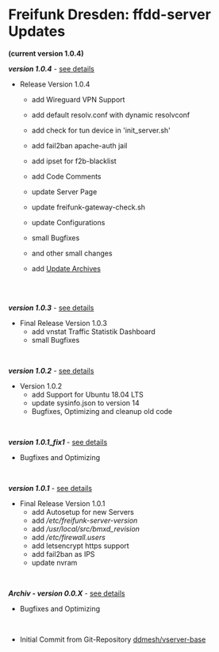 # Freifunk Dresden: ffdd-server Updates
**(current version 1.0.4)**
<br/>

_**version 1.0.4**_ - [see details](https://github.com/Freifunk-Dresden/ffdd-server/tree/master/updates/v1.0.4.md)

* Release Version 1.0.4
	- add Wireguard VPN Support
	- add default resolv.conf with dynamic resolvconf
	- add check for tun device in 'init_server.sh'
	- add fail2ban apache-auth jail
	- add ipset for f2b-blacklist
	- add Code Comments
	- update Server Page
	- update freifunk-gateway-check.sh
	- update Configurations
	- small Bugfixes
	- and other small changes

	- add [Update Archives](https://github.com/Freifunk-Dresden/ffdd-server/tree/master/updates/archives/)
<br/>

<br/>

_**version 1.0.3**_ - [see details](https://github.com/Freifunk-Dresden/ffdd-server/tree/master/updates/v1.0.3.md)

- Final Release Version 1.0.3
	- add vnstat Traffic Statistik Dashboard
	- small Bugfixes
<br/>

_**version 1.0.2**_ - [see details](https://github.com/Freifunk-Dresden/ffdd-server/tree/master/updates/v1.0.2.md)

- Version 1.0.2
	- add Support for Ubuntu 18.04 LTS
	- update sysinfo.json to version 14
	- Bugfixes, Optimizing and cleanup old code
<br/>

_**version 1.0.1_fix1**_ - [see details](https://github.com/Freifunk-Dresden/ffdd-server/tree/master/updates/v1.0.1_fix1.md)

- Bugfixes and Optimizing
<br/>

_**version 1.0.1**_ - [see details](https://github.com/Freifunk-Dresden/ffdd-server/tree/master/updates/v1.0.1.md)

- Final Release Version 1.0.1
	- add Autosetup for new Servers
	- add _/etc/freifunk-server-version_
	- add _/usr/local/src/bmxd_revision_
	- add _/etc/firewall.users_
	- add letsencrypt https support
	- add fail2ban as IPS
	- update nvram
<br/>

_**Archiv - version 0.0.X**_ - [see details](https://github.com/Freifunk-Dresden/ffdd-server/tree/master/updates/archives/v0.0.X/archiv_v0.0.X.md)

- Bugfixes and Optimizing
<br/>

- Initial Commit from Git-Repository [ddmesh/vserver-base](https://github.com/ddmesh/vserver-base)
